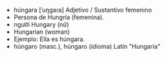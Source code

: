 
- húngara	[ˈuŋɡaɾa]	Adjetivo / Sustantivo femenino  
- Persona de Hungría (femenina).
- người Hungary (nữ)
- Hungarian (woman)
- Ejemplo: Ella es húngara.
- húngaro (masc.), húngaro (idioma)	Latín "Hungaria"